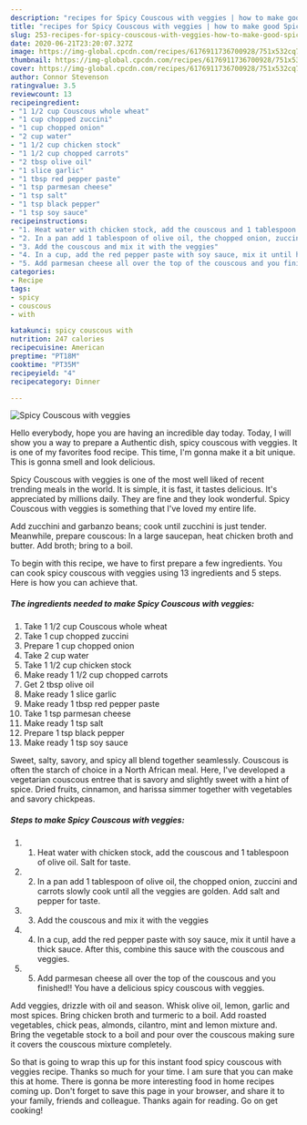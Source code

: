 ```yaml
---
description: "recipes for Spicy Couscous with veggies | how to make good Spicy Couscous with veggies"
title: "recipes for Spicy Couscous with veggies | how to make good Spicy Couscous with veggies"
slug: 253-recipes-for-spicy-couscous-with-veggies-how-to-make-good-spicy-couscous-with-veggies
date: 2020-06-21T23:20:07.327Z
image: https://img-global.cpcdn.com/recipes/6176911736700928/751x532cq70/spicy-couscous-with-veggies-recipe-main-photo.jpg
thumbnail: https://img-global.cpcdn.com/recipes/6176911736700928/751x532cq70/spicy-couscous-with-veggies-recipe-main-photo.jpg
cover: https://img-global.cpcdn.com/recipes/6176911736700928/751x532cq70/spicy-couscous-with-veggies-recipe-main-photo.jpg
author: Connor Stevenson
ratingvalue: 3.5
reviewcount: 13
recipeingredient:
- "1 1/2 cup Couscous whole wheat"
- "1 cup chopped zuccini"
- "1 cup chopped onion"
- "2 cup water"
- "1 1/2 cup chicken stock"
- "1 1/2 cup chopped carrots"
- "2 tbsp olive oil"
- "1 slice garlic"
- "1 tbsp red pepper paste"
- "1 tsp parmesan cheese"
- "1 tsp salt"
- "1 tsp black pepper"
- "1 tsp soy sauce"
recipeinstructions:
- "1. Heat water with chicken stock, add the couscous and 1 tablespoon  of olive oil. Salt for taste."
- "2. In a pan add 1 tablespoon of olive oil, the chopped onion, zuccini and carrots slowly cook until all the veggies are golden. Add salt and pepper for taste."
- "3. Add the couscous and mix it with the veggies"
- "4. In a cup, add the red pepper paste with soy sauce, mix it until have a thick sauce. After this, combine this sauce with the couscous and veggies."
- "5. Add parmesan cheese all over the top of the couscous and you finished!! You have a delicious spicy couscous with veggies."
categories:
- Recipe
tags:
- spicy
- couscous
- with

katakunci: spicy couscous with 
nutrition: 247 calories
recipecuisine: American
preptime: "PT18M"
cooktime: "PT35M"
recipeyield: "4"
recipecategory: Dinner

---
```



![Spicy Couscous with veggies](https://img-global.cpcdn.com/recipes/6176911736700928/751x532cq70/spicy-couscous-with-veggies-recipe-main-photo.jpg)

Hello everybody, hope you are having an incredible day today. Today, I will show you a way to prepare a Authentic dish, spicy couscous with veggies. It is one of my favorites food recipe. This time, I'm gonna make it a bit unique. This is gonna smell and look delicious.

Spicy Couscous with veggies is one of the most well liked of recent trending meals in the world. It is simple, it is fast, it tastes delicious. It's appreciated by millions daily. They are fine and they look wonderful. Spicy Couscous with veggies is something that I've loved my entire life.

Add zucchini and garbanzo beans; cook until zucchini is just tender. Meanwhile, prepare couscous: In a large saucepan, heat chicken broth and butter. Add broth; bring to a boil.


To begin with this recipe, we have to first prepare a few ingredients. You can cook spicy couscous with veggies using 13 ingredients and 5 steps. Here is how you can achieve that.

<!--inarticleads1-->

##### The ingredients needed to make Spicy Couscous with veggies:

1. Take 1 1/2 cup Couscous whole wheat
1. Take 1 cup chopped zuccini
1. Prepare 1 cup chopped onion
1. Take 2 cup water
1. Take 1 1/2 cup chicken stock
1. Make ready 1 1/2 cup chopped carrots
1. Get 2 tbsp olive oil
1. Make ready 1 slice garlic
1. Make ready 1 tbsp red pepper paste
1. Take 1 tsp parmesan cheese
1. Make ready 1 tsp salt
1. Prepare 1 tsp black pepper
1. Make ready 1 tsp soy sauce


Sweet, salty, savory, and spicy all blend together seamlessly. Couscous is often the starch of choice in a North African meal. Here, I&#39;ve developed a vegetarian couscous entree that is savory and slightly sweet with a hint of spice. Dried fruits, cinnamon, and harissa simmer together with vegetables and savory chickpeas. 

<!--inarticleads2-->

##### Steps to make Spicy Couscous with veggies:

1. 1. Heat water with chicken stock, add the couscous and 1 tablespoon  of olive oil. Salt for taste.
1. 2. In a pan add 1 tablespoon of olive oil, the chopped onion, zuccini and carrots slowly cook until all the veggies are golden. Add salt and pepper for taste.
1. 3. Add the couscous and mix it with the veggies
1. 4. In a cup, add the red pepper paste with soy sauce, mix it until have a thick sauce. After this, combine this sauce with the couscous and veggies.
1. 5. Add parmesan cheese all over the top of the couscous and you finished!! You have a delicious spicy couscous with veggies.


Add veggies, drizzle with oil and season. Whisk olive oil, lemon, garlic and most spices. Bring chicken broth and turmeric to a boil. Add roasted vegetables, chick peas, almonds, cilantro, mint and lemon mixture and. Bring the vegetable stock to a boil and pour over the couscous making sure it covers the couscous mixture completely. 

So that is going to wrap this up for this instant food spicy couscous with veggies recipe. Thanks so much for your time. I am sure that you can make this at home. There is gonna be more interesting food in home recipes coming up. Don't forget to save this page in your browser, and share it to your family, friends and colleague. Thanks again for reading. Go on get cooking!
